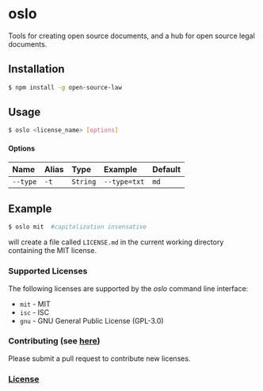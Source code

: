 # oslo
Tools for creating open source documents, and a hub for open source legal documents.

## Installation
```bash
$ npm install -g open-source-law
```

## Usage
```bash
$ oslo <license_name> [options]
```

#### Options
| Name           |      Alias     |   Type         | Example        | Default        |
| :------------- | :------------- | :------------- | :------------- | :------------- |
| `--type`       | `-t`           | `String`       | `--type=txt`   | `md`           |

## Example
```bash
$ oslo mit  #capitalization insensative
```
will create a file called `LICENSE.md` in the current working directory containing the MIT license.

### Supported Licenses
The following licenses are supported by the *oslo* command line interface:
- `mit` - MIT
- `isc` - ISC
- `gnu` - GNU General Public License (GPL-3.0)

### Contributing (see [here](CONTRIBUTING.md))
Please submit a pull request to contribute new licenses.


### [License](LICENSE.md)
